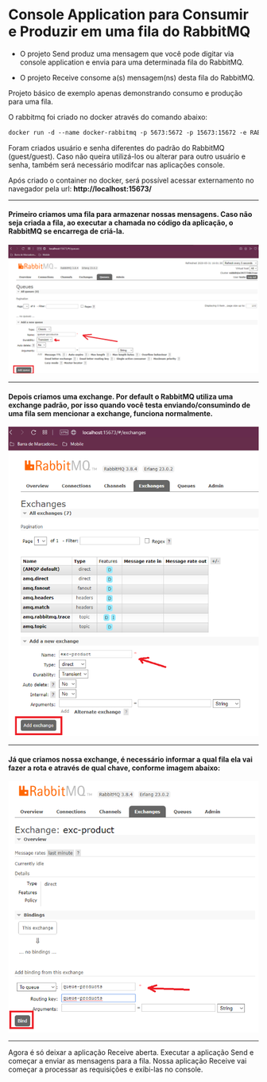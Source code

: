 # Console Application para Consumir e Produzir em uma fila do RabbitMQ

- O projeto Send produz uma mensagem que você pode digitar via console application e envia para uma determinada fila do RabbitMQ.

- O projeto Receive consome a(s) mensagem(ns) desta fila do RabbitMQ.

Projeto básico de exemplo apenas demonstrando consumo e produção para uma fila.

O rabbitmq foi criado no docker através do comando abaixo:

```diff
docker run -d --name docker-rabbitmq -p 5673:5672 -p 15673:15672 -e RABBITMQ_DEFAULT_USER=teste -e RABBITMQ_DEFAULT_PASS=Teste2020! rabbitmq:3-management
```

Foram criados usuário e senha diferentes do padrão do RabbitMQ (guest/guest). Caso não queira utilizá-los ou alterar para outro usuário e senha, também será necessário modifcar nas aplicações console.

Após criado o container no docker, será possível acessar externamento no navegador pela url: <b>http://localhost:15673/</b>


<hr>
<h4>Primeiro criamos uma fila para armazenar nossas mensagens. Caso não seja criada a fila, ao executar a chamada no código da aplicação, o RabbitMQ se encarrega de criá-la.</h4>
<img src="1_criando_fila.png" />

<hr>
<h4>Depois criamos uma exchange. Por default o RabbitMQ utiliza uma exchange padrão, por isso quando você testa enviando/consumindo de uma fila sem mencionar a exchange, funciona normalmente.</h4>
<img src="2_criando_exchange.png" />

<hr>
<h4>Já que criamos nossa exchange, é necessário informar a qual fila ela vai fazer a rota e através de qual chave, conforme imagem abaixo:</h4>
<img src="3_exchange_binding_fila.png" />

<hr>
Agora é só deixar a aplicação Receive aberta. Executar a aplicação Send e começar a enviar as mensagens para a fila.
Nossa aplicação Receive vai começar a processar as requisições e exibi-las no console.
